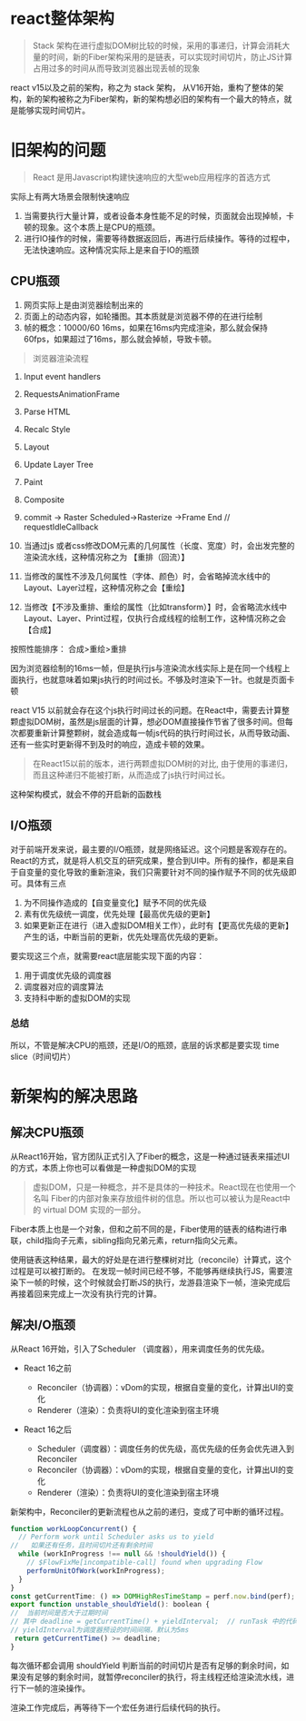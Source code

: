# react整体架构

> Stack 架构在进行虚拟DOM树比较的时候，采用的事递归，计算会消耗大量的时间，新的Fiber架构采用的是链表，可以实现时间切片，防止JS计算占用过多的时间从而导致浏览器出现丢帧的现象



react v15以及之前的架构，称之为 stack 架构，  从V16开始，重构了整体的架构，新的架构被称之为Fiber架构，新的架构想必旧的架构有一个最大的特点，就是能够实现时间切片。


# 旧架构的问题

> React 是用Javascript构建快速响应的大型web应用程序的首选方式

实际上有两大场景会限制快速响应
1. 当需要执行大量计算，或者设备本身性能不足的时候，页面就会出现掉帧，卡顿的现象。这个本质上是CPU的瓶颈。
2. 进行IO操作的时候，需要等待数据返回后，再进行后续操作。等待的过程中，无法快速响应。这种情况实际上是来自于IO的瓶颈



## CPU瓶颈

1. 网页实际上是由浏览器绘制出来的
2. 页面上的动态内容，如轮播图。其本质就是浏览器不停的在进行绘制
3. 帧的概念：10000/60   16ms，如果在16ms内完成渲染，那么就会保持60fps，如果超过了16ms，那么就会掉帧，导致卡顿。

> 浏览器渲染流程
1. Input event handlers
2. RequestsAnimationFrame
3. Parse HTML
4. Recalc Style
5. Layout
6. Update Layer Tree
7. Paint
8. Composite
9. commit -> Raster Scheduled->Rasterize ->Frame End // requestIdleCallback


1. 当通过js 或者css修改DOM元素的几何属性（长度、宽度）时，会出发完整的渲染流水线，这种情况称之为 【重排（回流）】
2. 当修改的属性不涉及几何属性（字体、颜色）时，会省略掉流水线中的Layout、Layer过程，这种情况称之会【重绘】
3. 当修改【不涉及重排、重绘的属性（比如transform）】时，会省略流水线中Layout、Layer、Print过程，仅执行合成线程的绘制工作，这种情况称之会【合成】

按照性能排序： 合成>重绘>重排

因为浏览器绘制的16ms一帧，但是执行js与渲染流水线实际上是在同一个线程上面执行，也就意味着如果js执行的时间过长。不够及时渲染下一针。也就是页面卡顿

react V15 以前就会存在这个js执行时间过长的问题。在React中，需要去计算整颗虚拟DOM树，虽然是js层面的计算，想必DOM直接操作节省了很多时间。但每次都要重新计算整颗树，就会造成每一帧js代码的执行时间过长，从而导致动画、还有一些实时更新得不到及时的响应，造成卡顿的效果。


> 在React15以前的版本，进行两颗虚拟DOM树的对比, 由于使用的事递归，而且这种递归不能被打断，从而造成了js执行时间过长。

这种架构模式，就会不停的开启新的函数栈

## I/O瓶颈

对于前端开发来说，最主要的I/O瓶颈，就是网络延迟。这个问题是客观存在的。
React的方式，就是将人机交互的研究成果，整合到UI中。所有的操作，都是来自于自变量的变化导致的重新渲染，我们只需要针对不同的操作赋予不同的优先级即可。具体有三点

1. 为不同操作造成的【自变量变化】赋予不同的优先级
2. 素有优先级统一调度，优先处理【最高优先级的更新】
3. 如果更新正在进行（进入虚拟DOM相关工作），此时有【更高优先级的更新】产生的话，中断当前的更新，优先处理高优先级的更新。

要实现这三个点，就需要react底层能实现下面的内容：
1. 用于调度优先级的调度器
2. 调度器对应的调度算法
3. 支持科中断的虚拟DOM的实现

### 总结
所以，不管是解决CPU的瓶颈，还是I/O的瓶颈，底层的诉求都是要实现 time slice（时间切片）



# 新架构的解决思路



## 解决CPU瓶颈

从React16开始，官方团队正式引入了Fiber的概念，这是一种通过链表来描述UI的方式，本质上你也可以看做是一种虚拟DOM的实现

> 虚拟DOM，只是一种概念，并不是具体的一种技术。React现在也使用一个名叫 Fiber的内部对象来存放组件树的信息。所以也可以被认为是React中的 virtual DOM 实现的一部分。

Fiber本质上也是一个对象，但和之前不同的是，Fiber使用的链表的结构进行串联，child指向子元素，sibling指向兄弟元素，return指向父元素。

使用链表这种结果，最大的好处是在进行整棵树对比（reconcile）计算式，这个过程是可以被打断的。
在发现一帧时间已经不够，不能够再继续执行JS，需要渲染下一帧的时候，这个时候就会打断JS的执行，龙游县渲染下一帧，渲染完成后再接着回来完成上一次没有执行完的计算。

## 解决I/O瓶颈
从React 16开始，引入了Scheduler （调度器），用来调度任务的优先级。

- React 16之前
  - Reconciler（协调器）：vDom的实现，根据自变量的变化，计算出UI的变化
  - Renderer（渲染）：负责将UI的变化渲染到宿主环境

- React 16之后
  - Scheduler（调度器）：调度任务的优先级，高优先级的任务会优先进入到Reconciler
  - Reconciler（协调器）：vDom的实现，根据自变量的变化，计算出UI的变化
  - Renderer（渲染）：负责将UI的变化渲染到宿主环境
  
新架构中，Reconciler的更新流程也从之前的递归，变成了可中断的循环过程。

```jsx
function workLoopConcurrent() {
  // Perform work until Scheduler asks us to yield
//   如果还有任务，且时间切片还有剩余时间
  while (workInProgress !== null && !shouldYield()) {
    // $FlowFixMe[incompatible-call] found when upgrading Flow
    performUnitOfWork(workInProgress);
  }
}
const getCurrentTime: () => DOMHighResTimeStamp = perf.now.bind(perf);
export function unstable_shouldYield(): boolean {
//  当前时间是否大于过期时间
// 其中 deadline = getCurrentTime() + yieldInterval;  // runTask 中的代码
// yieldInterval为调度器预设的时间间隔，默认为5ms
 return getCurrentTime() >= deadline;
}
```

每次循环都会调用 shouldYield 判断当前的时间切片是否有足够的剩余时间，如果没有足够的剩余时间，就暂停reconciler的执行，将主线程还给渲染流水线，进行下一帧的渲染操作。

渲染工作完成后，再等待下一个宏任务进行后续代码的执行。